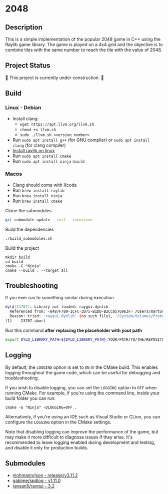 # 2048

## Description

This is a simple implementation of the popular 2048 game in C++ using the Raylib game library. The game is played on a 4x4 grid and the objective is to combine tiles with the same number to reach the tile with the value of 2048.

## Project Status

🚧 This project is currently under construction. 🚧

## Build
### Linux - Debian 
- Install clang:  
  - ```wget https://apt.llvm.org/llvm.sh```  
  - ```chmod +x llvm.sh```  
  - ```sudo ./llvm.sh <version number>```  
- Run ```sudo apt install g++``` (for GNU compiler) or ```sudo apt install clang``` (for clang compiler)
- [Install raylib on linux](https://github.com/raysan5/raylib/wiki/Working-on-GNU-Linux)
- Run ```sudo apt install cmake```
- Run ```sudo apt install ninja-build```

### Macos

- Clang should come with Xcode
- Run ```brew install raylib```
- Run ```brew install ninja```
- Run ```brew install cmake```

Clone the submodules
```bash
git submodule update --init --recursive
```

Build the dependencies
```bash
./build_submodules.sh
```

Build the project
```
mkdir build
cd build
cmake -G "Ninja" ..
cmake --build . --target all
```

## Troubleshooting

If you ever run to something similar during execution

```bash
dyld[23707]: Library not loaded: raygui.dynlib
  Referenced from: <8487F789-1CFC-3D75-B1DD-B2CC8576963F> /Users/martonszuts/Code/C++/RayLib/2048/build/Gpt-test
  Reason: tried: 'raygui.dynlib' (no such file), '/System/Volumes/Preboot/Cryptexes/OSraygui.dynlib' (no such file), 'raygui.dynlib' (no such file), '/usr/local/lib/raygui.dynlib' (no such file), '/usr/lib/raygui.dynlib' (no such file, not in dyld cache), '/Users/martonszuts/Code/C++/RayLib/2048/raygui.dynlib' (no such file), '/System/Volumes/Preboot/Cryptexes/OS/Users/martonszuts/Code/C++/RayLib/2048/raygui.dynlib' (no such file), '/Users/martonszuts/Code/C++/RayLib/2048/raygui.dynlib' (no such file), '/usr/local/lib/raygui.dynlib' (no such file), '/usr/lib/raygui.dynlib' (no such file, not in dyld cache)
[1]    23707 abort
```

Run this command **after replacing the placeholder with yout path**

```bash
export DYLD_LIBRARY_PATH=${DYLD_LIBRARY_PATH}:YOUR/PATH/TO/THE/REPOSITORY/2048/submodules/raygui
```

## Logging

By default, the `LOGGING` option is set to `ON` in the CMake build. This enables logging throughout the game code, which can be useful for debugging and troubleshooting.

If you wish to disable logging, you can set the `LOGGING` option to `OFF` when running CMake. For example, if you're using the command line, inside your build folder you can run:  
```
cmake -G "Ninja" -DLOGGING=OFF .
```

Alternatively, if you're using an IDE such as Visual Studio or CLion, you can configure the `LOGGING` option in the CMake settings.

Note that disabling logging can improve the performance of the game, but may make it more difficult to diagnose issues if they arise. It's recommended to leave logging enabled during development and testing, and disable it only for production builds.

## Submodules

- [nlohmann/json - release/v3.11.2](https://github.com/nlohmann/json/tree/v3.11.2)
- [gabime/spdlog - v1.11.0](https://github.com/gabime/spdlog/tree/v1.11.0)
- [raysan5/raygui - 3.2](https://github.com/raysan5/raygui/tree/3.2)